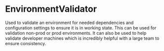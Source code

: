 # EnvironmentValidator
Used to validate an environment for needed dependencies and configuration settings to ensure it is in working state.  This can be used for validation non-prod or prod environments.  It can also be used to help validate developer machines which is incredibly helpful with a large team to ensure consistency.

